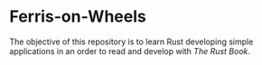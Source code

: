 # Ferris-on-Wheels
The objective of this repository is to learn Rust developing simple applications in an order to read and develop with *The Rust Book*.

